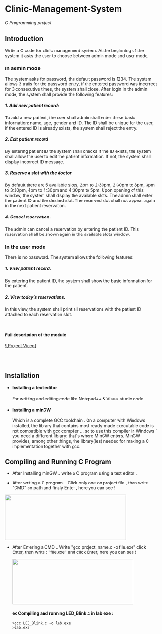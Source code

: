 # Clinic-Management-System
###### C Programming project
## Introduction
Write a C code for clinic management system. At the beginning of the system it asks the user to choose 
between admin mode and user mode. 
### In admin mode 
The system asks for password, the default password is 1234. The system allows 3 trails for the password 
entry, if the entered password was incorrect for 3 consecutive times, the system shall close. After login 
in the admin mode, the system shall provide the following features: 
##### 1. Add new patient record: 
To add a new patient, the user shall admin shall enter these basic information: name, age, gender and 
ID. The ID shall be unique for the user, if the entered ID is already exists, the system shall reject the 
entry. 
##### 2. Edit patient record 
By entering patient ID the system shall checks if the ID exists, the system shall allow the user to edit the 
patient information. If not, the system shall display incorrect ID message. 
##### 3. Reserve a slot with the doctor 
By default there are 5 available slots, 2pm to 2:30pm, 2:30pm to 3pm, 3pm to 3:30pm, 4pm to 4:30pm 
and 4:30pm to 5pm. Upon opening of this window, the system shall display the available slots. The 
admin shall enter the patient ID and the desired slot. The reserved slot shall not appear again in the next 
patient reservation. 
##### 4. Cancel reservation. 
The admin can cancel a reservation by entering the patient ID. This reservation shall be shown again in 
the available slots window. 
### In the user mode 
There is no password. The system allows the following features: 
##### 1. View patient record. 
By entering the patient ID, the system shall show the basic information for the patient. 
##### 2. View today’s reservations. 
In this view, the system shall print all reservations with the patient ID attached to each reservation slot.

<br />

#### Full description of the module

[![Project Video]](https://github.com/MuhamedAmr10/Vacuum-Cleaner-Robot/assets/168368256/c749cbf5-1c63-4533-9183-7978dc5b855d)

<br />
<br /> 

## Installation
- #### Installing a text editor
  For writting and editing code like Notepad++ & Visual studio code
- #### Installing a minGW
   Which is a complete GCC toolchain . On a computer with Windows installed, the library that contains most ready-made executable code is not compatible with gcc compiler ... so to use this compiler in Windows   `  you need a different library: that's where MinGW enters. MinGW provides, among other things, the library(ies) needed for making a C implementation together with gcc.

## Compiling and Running C Program

- After Installing minGW .. write a C program using a text editor .

- After writing a C program .. Click only one on  project file , then write "CMD" on path and finaly Enter , here you can see !

<img src="https://github.com/MuhamedAmr10/Clinic-Management-System-/assets/168368256/e4289382-9414-40df-b614-77d370c787b7" width = "400" height = "150" >

- After Entering a CMD .. Write "gcc project_name.c -o file.exe" click Enter, then write : "file.exe" and click Enter, here you can see !

  <img src="https://github.com/MuhamedAmr10/Clinic-Management-System-/assets/168368256/f5c605cb-abc9-4729-9053-275add40aeaa" width = "400" height = "150" >

  #### ex Compiling and running LED_Blink.c in lab.exe :

  ```
  >gcc LED_Blink.c -o lab.exe
  >lab.exe

  ```

  



